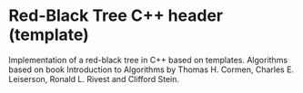 # Red-Black Tree C++ header (template)
Implementation of a red-black tree in C++ based on templates. Algorithms based on book Introduction to Algorithms by Thomas H. Cormen, Charles E. Leiserson, Ronald L. Rivest and Clifford Stein.